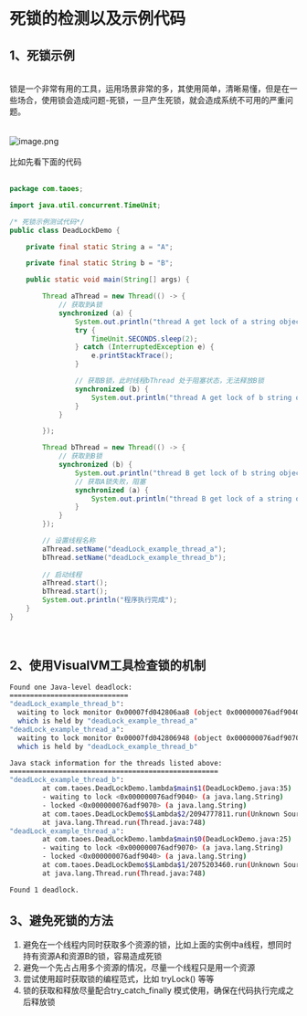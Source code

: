 # 死锁的检测以及示例代码

## 1、死锁示例

<br />锁是一个非常有用的工具，运用场景非常的多，其使用简单，清晰易懂，但是在一些场合，使用锁会造成问题-死锁，一旦产生死锁，就会造成系统不可用的严重问题。<br />
<br />
<br />![image.png](https://cdn.nlark.com/yuque/0/2020/png/437981/1594734842844-7c815229-1c71-4fcd-b6ee-2941ade3efab.png#align=left&display=inline&height=274&width=464)<br />
<br />比如先看下面的代码<br />
<br />

```java
package com.taoes;

import java.util.concurrent.TimeUnit;

/* 死锁示例测试代码*/
public class DeadLockDemo {

    private final static String a = "A";

    private final static String b = "B";

    public static void main(String[] args) {

        Thread aThread = new Thread(() -> {
            // 获取到A锁
            synchronized (a) {
                System.out.println("thread A get lock of a string object");
                try {
                    TimeUnit.SECONDS.sleep(2);
                } catch (InterruptedException e) {
                    e.printStackTrace();
                }

                // 获取B锁，此时线程bThread 处于阻塞状态，无法释放B锁
                synchronized (b) {
                    System.out.println("thread A get lock of b string objects");
                }
            }

        });

        Thread bThread = new Thread(() -> {
            // 获取到B锁
            synchronized (b) {
                System.out.println("thread B get lock of b string objects");
                // 获取A锁失败，阻塞
                synchronized (a) {
                    System.out.println("thread B get lock of a string object");
                }
            }
        });

		// 设置线程名称
        aThread.setName("deadLock_example_thread_a");
        bThread.setName("deadLock_example_thread_b");
        
        // 启动线程
        aThread.start();
        bThread.start();
        System.out.println("程序执行完成");
    }
}

```

<br />

<a name="8fn9I"></a>
## 2、使用VisualVM工具检查锁的机制


```bash
Found one Java-level deadlock:
=============================
"deadLock_example_thread_b":
  waiting to lock monitor 0x00007fd042806aa8 (object 0x000000076adf9040, a java.lang.String),
  which is held by "deadLock_example_thread_a"
"deadLock_example_thread_a":
  waiting to lock monitor 0x00007fd042806948 (object 0x000000076adf9070, a java.lang.String),
  which is held by "deadLock_example_thread_b"

Java stack information for the threads listed above:
===================================================
"deadLock_example_thread_b":
        at com.taoes.DeadLockDemo.lambda$main$1(DeadLockDemo.java:35)
        - waiting to lock <0x000000076adf9040> (a java.lang.String)
        - locked <0x000000076adf9070> (a java.lang.String)
        at com.taoes.DeadLockDemo$$Lambda$2/2094777811.run(Unknown Source)
        at java.lang.Thread.run(Thread.java:748)
"deadLock_example_thread_a":
        at com.taoes.DeadLockDemo.lambda$main$0(DeadLockDemo.java:25)
        - waiting to lock <0x000000076adf9070> (a java.lang.String)
        - locked <0x000000076adf9040> (a java.lang.String)
        at com.taoes.DeadLockDemo$$Lambda$1/2075203460.run(Unknown Source)
        at java.lang.Thread.run(Thread.java:748)

Found 1 deadlock.

```


<a name="P0jdu"></a>
## 3、避免死锁的方法


1. 避免在一个线程内同时获取多个资源的锁，比如上面的实例中a线程，想同时持有资源A和资源B的锁，容易造成死锁
1. 避免一个先占占用多个资源的情况，尽量一个线程只是用一个资源
1. 尝试使用超时获取锁的编程范式，比如 tryLock() 等等
1. 锁的获取和释放尽量配合try_catch_finally 模式使用，确保在代码执行完成之后释放锁
